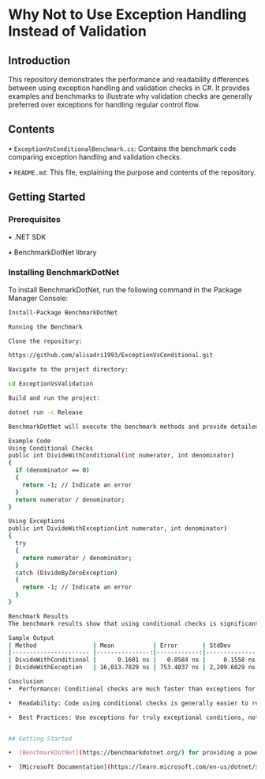 
# Why Not to Use Exception Handling Instead of Validation

## Introduction
This repository demonstrates the performance and readability differences between using exception handling and validation checks in C#. It provides examples and benchmarks to illustrate why validation checks are generally preferred over exceptions for handling regular control flow.

## Contents
•  `ExceptionVsConditionalBenchmark.cs`: Contains the benchmark code comparing exception handling and validation checks.

•  `README.md`: This file, explaining the purpose and contents of the repository.


## Getting Started

### Prerequisites
•  .NET SDK

•  BenchmarkDotNet library


### Installing BenchmarkDotNet
To install BenchmarkDotNet, run the following command in the Package Manager Console:
```bash
Install-Package BenchmarkDotNet

Running the Benchmark

Clone the repository:

https://github.com/alisadri1993/ExceptionVsConditional.git

Navigate to the project directory:

cd ExceptionVsValidation

Build and run the project:

dotnet run -c Release

BenchmarkDotNet will execute the benchmark methods and provide detailed performance statistics.

Example Code
Using Conditional Checks
public int DivideWithConditional(int numerator, int denominator)
{
  if (denominator == 0)
  {
    return -1; // Indicate an error
  }
  return numerator / denominator;
}

Using Exceptions
public int DivideWithException(int numerator, int denominator)
{
  try
  {
    return numerator / denominator;
  }
  catch (DivideByZeroException)
  {
    return -1; // Indicate an error
  }
}

Benchmark Results
The benchmark results show that using conditional checks is significantly faster than using exceptions for handling validation errors. Exceptions involve additional overhead due to object creation, stack unwinding, and context switching.

Sample Output
| Method                | Mean           | Error       | StdDev        | Median         |
|---------------------- |---------------:|------------:|--------------:|---------------:|
| DivideWithConditional |      0.1601 ns |   0.0584 ns |     0.1558 ns |      0.1255 ns |
| DivideWithException   | 16,013.7829 ns | 753.4037 ns | 2,209.6029 ns | 15,950.1633 ns |

Conclusion
•  Performance: Conditional checks are much faster than exceptions for handling validation errors.

•  Readability: Code using conditional checks is generally easier to read and understand.

•  Best Practices: Use exceptions for truly exceptional conditions, not for regular control flow.


## Getting Started

•  [BenchmarkDotNet](https://benchmarkdotnet.org/) for providing a powerful benchmarking library.

•  [Microsoft Documentation](https://learn.microsoft.com/en-us/dotnet/standard/design-guidelines/exceptions-and-performance) for guidelines on exceptions and performance.
